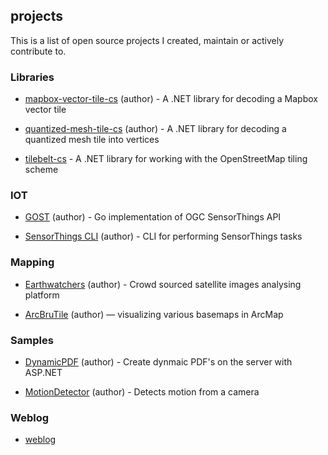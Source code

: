 ## projects

This is a list of open source projects I created, maintain or actively contribute to.

### Libraries
- [mapbox-vector-tile-cs](https://github.com/bertt/mapbox-vector-tile-cs) (author) - A .NET library for decoding a Mapbox vector tile

- [quantized-mesh-tile-cs](https://github.com/bertt/quantized-mesh-tile-cs) (author) - A .NET library for decoding a quantized mesh tile into vertices

- [tilebelt-cs](https://github.com/bertt/tilebelt-cs) - A .NET library for working with the OpenStreetMap tiling scheme 

### IOT
- [GOST](https://github.com/geodan/gost) (author) - Go implementation of OGC SensorThings API

- [SensorThings CLI](https://github.com/geodan/sensorthings-cli) (author) - CLI for performing SensorThings tasks

### Mapping

- [Earthwatchers](https://github.com/Geodan/Earthwatchers) (author) - Crowd sourced satellite images analysing platform

- [ArcBruTile](https://github.com/arcbrutile/arcbrutile) (author) — visualizing various basemaps in ArcMap

### Samples

- [DynamicPDF](https://github.com/bertt/DynamicPDF) (author) - Create dynmaic PDF's on the server with ASP.NET

- [MotionDetector](https://github.com/bertt/MotionDetector) (author) - Detects motion from a camera

### Weblog

- [weblog](http://bertt.wordpress.com)


